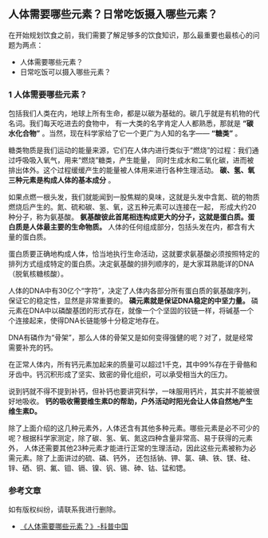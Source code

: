 ## 人体需要哪些元素？日常吃饭摄入哪些元素？
在开始规划饮食之前，我们需要了解足够多的饮食知识，那么最重要也最核心的问题为两点：
* 人体需要哪些元素？
* 日常吃饭可以摄入哪些元素？

### 1 人体需要哪些元素？
包括我们人类在内，地球上所有生命，都是以碳为基础的。碳几乎就是有机物的代名词。我们每天吃进去的食物中，
有一大类的名字肯定人人都熟悉，那就是 **“碳水化合物”** 。当然，现在科学家给了它一个更广为人知的名字—— **“糖类”** 。

糖类物质是我们运动的能量来源，它们在人体内进行类似于“燃烧”的过程：我们通过呼吸吸入氧气，用来“燃烧”糖类，产生能量，
同时生成水和二氧化碳，进而被排出体外。这个过程缓缓产生的能量被人体用来进行各种生理活动。 **碳、氢、氧三种元素是构成人体的基本成分** 。

如果点燃一根头发，我们就能闻到一股焦糊的臭味，这就是头发中含氮、硫的物质燃烧后产生的。氮、硫和碳、氢、氧，这五种元素可以连接在一起，
形成大约20种分子，称为氨基酸。 **氨基酸彼此首尾相连构成更大的分子，这就是蛋白质。蛋白质是人体最主要的生命物质。** 
人体的任何组成部分，包括头发在内，都含有大量的蛋白质。

蛋白质要正确地构成人体，恰当地执行生命活动，这就要求氨基酸必须按照特定的排列方式组成特定的蛋白质。决定氨基酸的排列顺序的，是大家耳熟能详的DNA（脱氧核糖核酸）。

人体的DNA中有30亿个“字符”，决定了人体内各部分所有蛋白质的氨基酸序列，保证它的稳定性，显然是非常重要的。 **磷元素就是保证DNA稳定的中坚力量。** 
磷元素在DNA中以磷酸基团的形式存在，就像一个个坚固的铰链一样，将碱基一个个连接起来，使得DNA长链能够十分稳定地存在。

DNA有磷作为“骨架”，那么人体的骨架又是如何变得强健的呢？对了，就是经常需要补充的钙。

在正常人体内，所有钙元素加起来的质量可以超过1千克，其中99%存在于骨骼和牙齿中。钙沉积形成了坚实、致密的骨化组织，可以承受相当大的压力。

说到钙就不得不提到补钙，但补钙也要讲究科学，一味服用钙片，其实并不能被很好地吸收。 **钙的吸收需要维生素D的帮助，户外活动时阳光会让人体自然地产生维生素D。**

除了上面介绍的这几种元素外，人体还含有其他多种元素。哪些元素是必不可少的呢？根据科学家测定，除了碳、氢、氧、氮这四种含量非常高、易于获得的元素外，
人体还需要其他23种元素才能进行正常的生理活动，因此这些元素被称为必需元素。除了上面讲过的硫、磷、钙外，
还包括钠、钾、氯、碘、铁、镁、硅、锌、硒、铜、氟、钼、镉、镍、钒、锡、砷、钴、锰和锶。

### 参考文章
如有版权纠纷，请联系我进行删除。

* [《人体需要哪些元素？》-科普中国](http://www.xinhuanet.com/science/2017-04/25/c_136234925.htm)